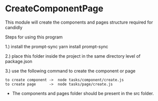 # CreateComponentPage
This module will create the components and pages structure required for candidly

Steps for using this program

1.) install the prompt-sync
	yarn install prompt-sync

2.) place this folder inside the project in the same directory level of package.json

3.) use the following command to create the component or page
	
	to create component	->  node tasks/component/create.js 
	to create page 		->  node tasks/page/create.js


* The components and pages folder should be present in the src folder. 
